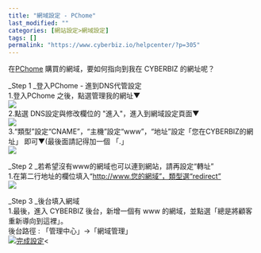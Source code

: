 ```yaml
---
title: "網域設定 - PChome"
last_modified: ""
categories: [網站設定>網域設定]
tags: []
permalink: "https://www.cyberbiz.io/helpcenter/?p=305"
---
```


在[PChome](http://myname.pchome.com.tw/) 購買的網域，要如何指向到我在 CYBERBIZ 的網址呢？

_Step 1  _登入PChome - 進到DNS代管設定  
1.登入PChome 之後，點選管理我的網址▼  
![](https://www.cyberbiz.co/support/wp-content/uploads/2019/03/螢幕快照-2019-03-08-上午11.41.53.png)  
2.點選 DNS設定與修改欄位的 "進入"，進入到網域設定頁面▼  
![](https://www.cyberbiz.co/support/wp-content/uploads/2019/03/螢幕快照-2019-03-08-上午11.42.45.png)  
3.“類型”設定“CNAME”，“主機”設定“www”，“地址”設定「您在CYBERBIZ的網址」 即可▼(最後面請記得加一個 「.」  
![](https://www.cyberbiz.co/support/wp-content/uploads/2020/07/pchome01.png)  

_Step 2  _若希望沒有www的網域也可以連到網站，請再設定“轉址”  
1.在第二行地址的欄位填入“http://www.您的網域”，類型選“redirect”  
![](https://www.cyberbiz.co/support/wp-content/uploads/2020/07/PCHOME轉址.jpg)  

_Step 3  _後台填入網域  
1.最後，進入 CYBERBIZ 後台，新增一個有 www 的網域，並點選「總是將顧客重新導向到這裡」。  
後台路徑 : 「管理中心」→「網域管理」  
[![完成設定](https://www.cyberbiz.io/support/wp-content/uploads/網域設定-HiNet12.png)](https://www.cyberbiz.io/support/wp-content/uploads/網域設定-HiNet12.png)<

